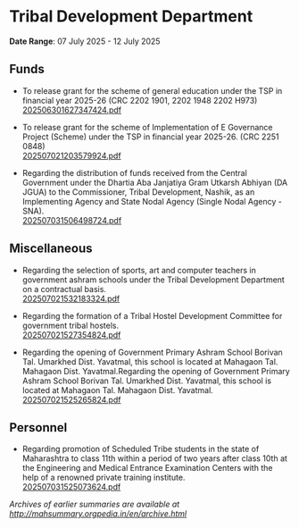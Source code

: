# Tribal Development Department

**Date Range**: 07 July 2025 - 12 July 2025


## Funds
- To release grant for the scheme of general education under the TSP in financial year 2025-26 (CRC 2202 1901, 2202 1948  2202 H973)\
  [202506301627347424.pdf](https://gr.maharashtra.gov.in/Site/Upload/Government%20Resolutions/English/202506301627347424.pdf)

- To release grant for the scheme of Implementation of E Governance Project (Scheme) under the TSP in financial year 2025-26. (CRC 2251 0848)\
  [202507021203579924.pdf](https://gr.maharashtra.gov.in/Site/Upload/Government%20Resolutions/English/202507021203579924.pdf)

- Regarding the distribution of funds received from the Central Government under the Dhartia Aba Janjatiya Gram Utkarsh Abhiyan (DA JGUA) to the Commissioner, Tribal Development, Nashik, as an Implementing Agency and State Nodal Agency (Single Nodal Agency - SNA).\
  [202507031506498724.pdf](https://gr.maharashtra.gov.in/Site/Upload/Government%20Resolutions/English/202507031506498724.pdf)

## Miscellaneous
- Regarding the selection of sports, art and computer teachers in government ashram schools under the Tribal Development Department on a contractual basis.\
  [202507021532183324.pdf](https://gr.maharashtra.gov.in/Site/Upload/Government%20Resolutions/English/202507021532183324.pdf)

- Regarding the formation of a Tribal Hostel Development Committee for government tribal hostels.\
  [202507021527354824.pdf](https://gr.maharashtra.gov.in/Site/Upload/Government%20Resolutions/English/202507021527354824.pdf)

- Regarding the opening of Government Primary Ashram School Borivan Tal. Umarkhed Dist. Yavatmal, this school is located at Mahagaon Tal. Mahagaon Dist. Yavatmal.Regarding the opening of Government Primary Ashram School Borivan Tal. Umarkhed Dist. Yavatmal, this school is located at Mahagaon Tal. Mahagaon Dist. Yavatmal.\
  [202507021525265824.pdf](https://gr.maharashtra.gov.in/Site/Upload/Government%20Resolutions/English/202507021525265824.pdf)

## Personnel
- Regarding promotion of Scheduled Tribe students in the state of Maharashtra to class 11th within a period of two years after class 10th at the Engineering and Medical Entrance Examination Centers with the help of a renowned private training institute.\
  [202507031525073624.pdf](https://gr.maharashtra.gov.in/Site/Upload/Government%20Resolutions/English/202507031525073624.pdf)


*Archives of earlier summaries are available at http://mahsummary.orgpedia.in/en/archive.html*